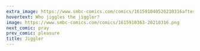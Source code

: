 ```yaml
---
extra_image: https://www.smbc-comics.com/comics/161591040520210316after.png
hovertext: Who jiggles the jiggler?
image: https://www.smbc-comics.com/comics/1615910363-20210316.png
next_comic: pray
prev_comic: pleasure
title: Jiggler
---
```


